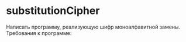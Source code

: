 # substitutionCipher
 Написать программу, реализующую шифр моноалфавитной  замены. Требования к программе:
